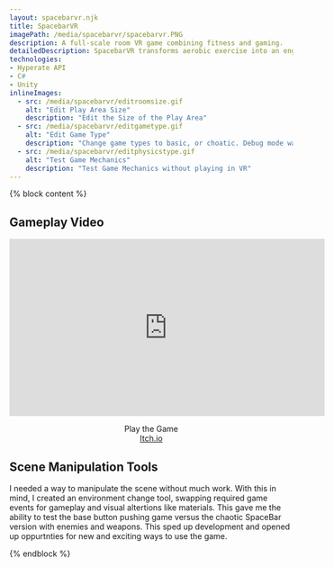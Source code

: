```yaml
---
layout: spacebarvr.njk
title: SpacebarVR
imagePath: /media/spacebarvr/spacebarvr.PNG
description: A full-scale room VR game combining fitness and gaming.
detailedDescription: SpacebarVR transforms aerobic exercise into an engaging VR game, where players hit virtual buttons at a high pace, aiming to maintain a heart rate between 90 - 125 BPM. Evolving from a research project and an initial archery game iteration, the final game challenges users in a full-scale room, offering various events and combinations for a dynamic and competitive exercise experience.
technologies:
- Hyperate API
- C#
- Unity
inlineImages:
  - src: /media/spacebarvr/editroomsize.gif
    alt: "Edit Play Area Size"
    description: "Edit the Size of the Play Area"
  - src: /media/spacebarvr/editgametype.gif
    alt: "Edit Game Type"
    description: "Change game types to basic, or choatic. Debug mode was also added"
  - src: /media/spacebarvr/editphysicstype.gif
    alt: "Test Game Mechanics"
    description: "Test Game Mechanics without playing in VR"
---
```


{% block content %}
<div class="{{ pageClass }}">

  <h2>Gameplay Video</h2>
  <div class="video-container">
    <iframe width="560" height="315" src="https://www.youtube.com/embed/ag36CTusAA8?si=716RjYFVdTu0jEaX" title="YouTube video player" frameborder="0" allow="accelerometer; autoplay; clipboard-write; encrypted-media; gyroscope; picture-in-picture; web-share" allowfullscreen></iframe>
  </div>
  <p  align="center">Play the Game <br><a href="https://calebvaccaro.itch.io/spacebarvr"  class="project-button">Itch.io</a></p>
  <h2>Scene Manipulation Tools</h2>
  <p>I needed a way to manipulate the scene without much work. With this in mind, I created an environment change tool, swapping required game events for gameplay and visual altertions like materials. This gave me the ability to test the base button pushing game versus the chaotic SpaceBar version with enemies and weapons. This sped up development and opened up oppurtnties for new and exciting ways to use the game.</p>
</div>
{% endblock %}